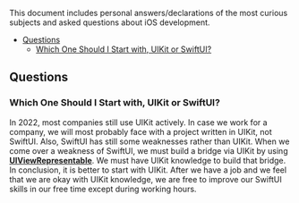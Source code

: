 This document includes personal answers/declarations of the most curious subjects and asked questions about iOS development.

- [Questions](#questions)
  - [Which One Should I Start with, UIKit or SwiftUI?](#which-one-should-i-start-with-uikit-or-swiftui)

## Questions

### Which One Should I Start with, UIKit or SwiftUI?
In 2022, most companies still use UIKit actively. In case we work for a company, we will most probably face with a project written in UIKit, not SwiftUI. Also, SwiftUI has still some weaknesses rather than UIKit. When we come over a weakness of SwiftUI, we must build a bridge via UIKit by using **[UIViewRepresentable](https://developer.apple.com/documentation/swiftui/uiviewrepresentable)**. We must have UIKit knowledge to build that bridge.
In conclusion, it is better to start with UIKit. After we have a job and we feel that we are okay with UIKit knowledge, we are free to improve our SwiftUI skills in our free time except during working hours.
